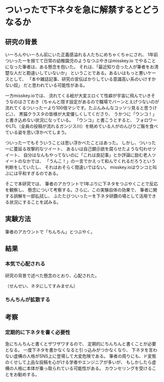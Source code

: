 

# ついったで下ネタを急に解禁するとどうなるか

## 研究の背景

 いーろんやいーろん前にいた正義感溢れる人たちにめちゃくちゃにされ、
1年前ついったーを捨てて日常の幼稚園児のようなつぶやきはmisskey.io
でやることになった筆者は、ある懸念を抱いた。
それは、「最近知り合った人が筆者をお清楚な人だと勘違いしていないか」
ということである。あるいはもっと悪いケースとして、
「本や雑誌記事、研究の宣伝ばかりしている意識高い系のいけすかない奴」
だと思われている可能性がある。

 一方misskey.ioでは、
流れてくる絵が大変エロくて性癖が宇宙に飛んでいきそうなのはさておき（ちゃんと隠す設定があるので職場でバーンとえげつないのが流れてくるついったーより100倍マシです。たぶんみんなコッソリ見ると思うけど。）、
黒猫クラスタの皆様が大変優しくしてくださり、
うかつに「ウンコ！」と書き込めない状況になっている。
「ウンコ」と書こうとすると、
フォロワーやLTL（全員の投稿が流れるガンジス川）を眺めている人がのんびりご飯を食べている姿を思い浮かべてしまう。

 ついったーでもそういうことは思い浮かべたことはあった。
しかし、ついったーに蔓延る攻撃的なツイート、
あるいは自己顕示欲を腐らせたような匂わせツイート、
自分はなんもやってないのに「これは良記事」とか評論に励む老人ツイートのなかでは、
「うんこ！」の一言でかえって和んでくれるだろうという判断をしていたし、
それはおそらく間違いではない。
misskey.ioはウンコと叫ぶには平和すぎるのである。

 そこで本研究では、
筆者のアカウントで1年ぶりに下ネタをつぶやくことで反応を観察し、
懸念について考察する。さらに、この実験自体の効果で、
筆者に関する誤解を一部払拭し、
ふたたびついったーを下ネタ研鑽の場として活用できる状況にすることを試みる。

## 実験方法

 筆者のアカウントで「ちんちん」とつぶやく。

## 結果

### 本気で心配される

 研究の背景で述べた懸念のとおり、心配された。


（せんせい、ネタにしてすみません）

### ちんちんが拡散する




## 考察

### 定期的に下ネタを書く必要性

 急にちんちんと書くとザワザワするので、
定期的にちんちんと書くことが必要となる。
一度下ネタを書かなくなると引っ込みがつかなくなり、
下ネタを言わない虚構の人格がSNS上に登場して大変危険である。
筆者の周りにも、ド変態のくせして上品な投稿を心がける学者やエンジニアが多いが、
もしかしたら虚構の人格に本体が乗っ取られている可能性がある。
カウンセリングを受けることをお勧めする。


